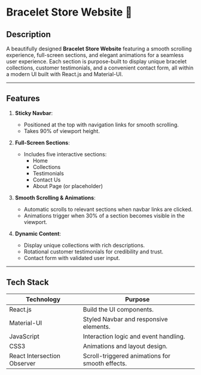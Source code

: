 # Bracelet Store Website 🌟

## Description
A beautifully designed **Bracelet Store Website** featuring a smooth scrolling experience, full-screen sections, and elegant animations for a seamless user experience. Each section is purpose-built to display unique bracelet collections, customer testimonials, and a convenient contact form, all within a modern UI built with React.js and Material-UI.

---

## Features
1. **Sticky Navbar**:  
   - Positioned at the top with navigation links for smooth scrolling.
   - Takes 90% of viewport height.

2. **Full-Screen Sections**:  
   - Includes five interactive sections:
     - Home
     - Collections
     - Testimonials
     - Contact Us
     - About Page (or placeholder)

3. **Smooth Scrolling & Animations**:  
   - Automatic scrolls to relevant sections when navbar links are clicked.
   - Animations trigger when 30% of a section becomes visible in the viewport.

4. **Dynamic Content**:  
   - Display unique collections with rich descriptions.
   - Rotational customer testimonials for credibility and trust.
   - Contact form with validated user input.

---

## Tech Stack
| **Technology** | **Purpose**                             |
|-----------------|-----------------------------------------|
| React.js        | Build the UI components.               |
| Material-UI     | Styled Navbar and responsive elements. |
| JavaScript      | Interaction logic and event handling.  |
| CSS3            | Animations and layout design.          |
| React Intersection Observer | Scroll-triggered animations for smooth effects.|

